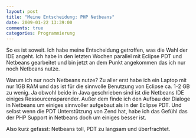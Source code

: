 ```yaml
---
layout: post
title: "Meine Entscheidung: PHP Netbeans"
date: 2009-01-22 13:39:00
comments: true
categories: Programmierung
---
```


So es ist soweit. Ich habe meine Entscheidung getroffen, was die Wahl der IDE angeht. Ich habe in den letzten Wochen parallel mit Eclipse PDT und Netbeans gearbeitet und bin jetzt an dem Punkt angekommen das ich nur noch Netbeans nutze. 

Warum ich nur noch Netbeans nutze?
Zu aller erst habe ich ein Laptop mit nur 1GB RAM und das ist für die sinnvolle Benutzung von Eclipse ca. 1-2 GB zu wenig. Ja obwohl beide in Java geschrieben sind ist die Netbeans IDE einiges Ressourcensparender.  Außer dem finde ich den Aufbau der Dialoge in Netbeans um einiges sinnvoller aufgebaut als in der Eclipse PDT. Und selbst wenn die PDT Unterstützung von Zend hat, habe ich das Gefühl das der PHP Support in Netbeans doch um einiges besser ist. 

Also kurz gefasst: Netbeans toll, PDT zu langsam und überfrachtet.
